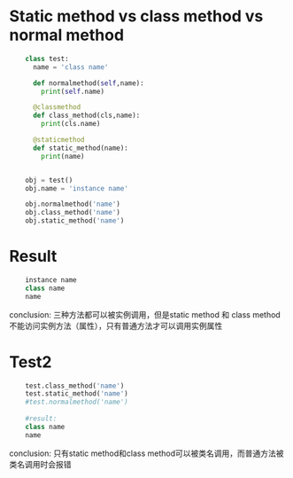   # Static method vs class method vs normal method
  
```py
    class test:
      name = 'class name'

      def normalmethod(self,name):
        print(self.name)

      @classmethod
      def class_method(cls,name):
        print(cls.name)

      @staticmethod
      def static_method(name):
        print(name)


    obj = test()
    obj.name = 'instance name'

    obj.normalmethod('name')
    obj.class_method('name')
    obj.static_method('name')
```
 
 # Result
```py
    instance name
    class name
    name
```
conclusion: 三种方法都可以被实例调用，但是static method 和 class method 不能访问实例方法（属性），只有普通方法才可以调用实例属性
 
 # Test2
```py
    test.class_method('name')
    test.static_method('name')
    #test.normalmethod('name')
    
    #result:
    class name
    name
```
conclusion: 只有static method和class method可以被类名调用，而普通方法被类名调用时会报错
